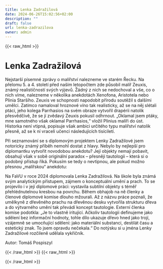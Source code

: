 ```yaml
---
title: Lenka Zadražilová
date: 2024-06-26T15:02:56+02:00
description: ""
draft: false
url: lenka-zadrazilova
owner: admin
---
```

{{< raw_html >}}
<h1 id="lenka-zadražilov&aacute;">Lenka Zadražilov&aacute;</h1>
<p class="MsoNormal">Nejstar&scaron;&iacute; p&iacute;semn&eacute; zpr&aacute;vy o mal&iacute;řstv&iacute; nalezneme ve star&eacute;m Řecku. Na přelomu 5. a 4. stolet&iacute; před na&scaron;&iacute;m letopočtem zde působil mal&iacute;ř Zeuxis, zn&aacute;m&yacute; realističnost&iacute; sv&yacute;ch v&yacute;jevů. Ž&aacute;dn&yacute; z nich se nedochoval a v&scaron;e, co o nich v&iacute;me, nalezneme v několika anekdot&aacute;ch Xenofona, Aristotela nebo Plinia Star&scaron;&iacute;ho. Zeuxis ve schopnosti napodobit př&iacute;rodu soutěžil s dal&scaron;&iacute;mi umělci. Zat&iacute;mco namaloval hroznov&eacute; v&iacute;no tak realisticky, až se na něj sl&eacute;tali pt&aacute;ci, jeho kolega Parrhasios na sv&eacute;m obraze vytvořil drap&eacute;rii natolik přesvědčivě, že se j&iacute; zvědav&yacute; Zeuxis pokusil odhrnout. &bdquo;Oklamal jsem pt&aacute;ky, mne samotn&eacute;ho v&scaron;ak oklamal Parrhasios,&ldquo; vložil Plinius mal&iacute;ři do &uacute;st. Historka nen&iacute; vtipn&aacute;, popisuje v&scaron;ak ambici určit&eacute;ho typu mal&iacute;řstv&iacute; natolik přesně, až se k n&iacute; vraceli učenci n&aacute;sleduj&iacute;c&iacute;ch tis&iacute;cilet&iacute;.</p>
<p class="MsoNormal">Při seznamov&aacute;n&iacute; se s diplomov&yacute;m projektem Lenky Zadražilov&eacute; jsem notoricky zn&aacute;m&yacute; př&iacute;běh nemohl dostat z hlavy. Nebylo by nejlep&scaron;&iacute; pro diplomantku vytvořit novodobou anekdotu? Jej&iacute; objekty nemaj&iacute; pobavit, obsahuj&iacute; v&scaron;ak v sobě origin&aacute;ln&iacute; paradox &ndash; přesněji tautologii &ndash; kter&aacute; si o podobn&yacute; př&iacute;stup ř&iacute;k&aacute;. Pokus&iacute;m se tedy o nevtipnou, ale pokud možno přesnou &bdquo;mal&iacute;řskou&ldquo; anekdotu:</p>
<p class="MsoNormal">Na FaVU v roce 2024 diplomovala Lenka Zadražilov&aacute;. Na &scaron;kole byla zn&aacute;m&aacute; sv&yacute;m analytick&yacute;m př&iacute;stupem, z&aacute;jmem o konceptu&aacute;ln&iacute; uměn&iacute; a prach. To se projevilo i v jej&iacute; diplomov&eacute; pr&aacute;ci: vystavila subtiln&iacute; objekty s t&eacute;měř přehl&eacute;dnutelnou kresbou na povrchu. Během obhajob na ně členky a členov&eacute; diplomov&eacute; komise dlouho mžourali. Až z n&aacute;zvu pr&aacute;ce poznali, že umělkyně z dřevěn&eacute;ho prachu na dřevěnou desku vytvořila strukturu dřeva a do v&yacute;tvarn&eacute;ho uměn&iacute; tak přev&aacute;d&iacute; koncept tautologie. Extern&iacute; členka komise podotkla: &bdquo;Je to vlastně irituj&iacute;c&iacute;. Ačkoliv tautologii definujeme jako sdělen&iacute; bez informačn&iacute; hodnoty, tohle d&iacute;lo ukazuje dřevo hned jako troj&iacute;, vz&aacute;jemně se umocňuj&iacute;c&iacute; sdělen&iacute;: jako materi&aacute;ln&iacute; substanci, destil&aacute;t času a estetick&yacute; znak. To jsem opravdu nečekala.&ldquo; Do not&yacute;sku si u jm&eacute;na Lenky Zadražilov&eacute; rozčileně udělala vykřičn&iacute;k.</p>
<p class="MsoNormal">Autor: Tom&aacute;&scaron; Pospiszyl</p>
{{< /raw_html >}}
<!-- SECTION BREAK -->
{{< raw_html >}}

{{< /raw_html >}}
